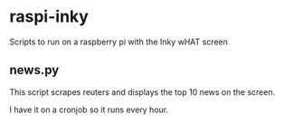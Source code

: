 # raspi-inky

Scripts to run on a raspberry pi with the Inky wHAT screen

## news.py

This script scrapes reuters and displays the top 10 news on the screen.

I have it on a cronjob so it runs every hour.
